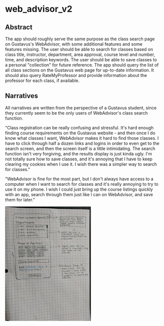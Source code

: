 # web_advisor_v2

## Abstract

The app should roughly serve the same purpose as the class search page on Gustavus's WebAdvisor, with some additional features and some features missing. The user should be able to search for classes based on class title, instructor, department, area approval, course level and number, time, and description keywords. The user should be able to save classes to a personal "collection" for future reference. The app should query the list of all class sections on the Gustavus web page for up-to-date information. It should also query RateMyProfessor and provide information about the professor for each class, if available. 

## Narratives

All narratives are written from the perspective of a Gustavus student, since they currently seem to be the only users of WebAdvisor's class search function.

"Class registration can be really confusing and stressful. It's hard enough finding course requirements on the Gustavus website - and then once I do know what classes I want, WebAdvisor makes it hard to find those classes. I have to click through half a dozen links and logins in order to even get to the search screen, and then the screen itself is a little intimidating. The search function isn't very forgiving, and the results display is just kinda ugly. I'm not totally sure how to save classes, and it's annoying that I have to keep clearing my cookies when I use it. I wish there was a simpler way to search for classes."

"WebAdvisor is fine for the most part, but I don't always have access to a computer when I want to search for classes and it's really annoying to try to use it on my phone. I wish I could just bring up the course listings quickly with an app, search through them just like I can on WebAdvisor, and save them for later."

![](images/figure_1.jpg)
